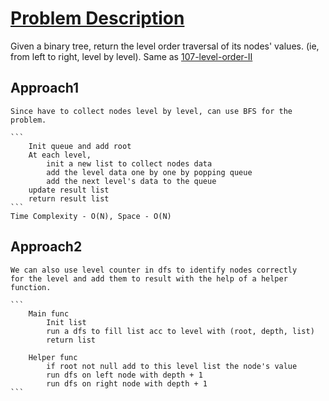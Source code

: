 # [Problem Description](https://leetcode.com/problems/binary-tree-level-order-traversal/)

Given a binary tree, return the level order traversal of its nodes' values. (ie, from left to right, level by level). Same as [107-level-order-II](https://leetcode.com/problems/binary-tree-level-order-traversal-ii/)



## Approach1
    Since have to collect nodes level by level, can use BFS for the problem.

    ```
        Init queue and add root
        At each level,
            init a new list to collect nodes data
            add the level data one by one by popping queue
            add the next level's data to the queue
        update result list
        return result list
    ```
    Time Complexity - O(N), Space - O(N)

## Approach2
    We can also use level counter in dfs to identify nodes correctly
    for the level and add them to result with the help of a helper function.

    ```
        Main func
            Init list
            run a dfs to fill list acc to level with (root, depth, list)
            return list

        Helper func
            if root not null add to this level list the node's value
            run dfs on left node with depth + 1
            run dfs on right node with depth + 1
    ```

